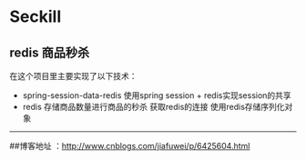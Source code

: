 # Seckill
redis 商品秒杀
-------------------
在这个项目里主要实现了以下技术：
* spring-session-data-redis 使用spring session + redis实现session的共享
* redis 存储商品数量进行商品的秒杀 获取redis的连接 使用redis存储序列化对象
-------------------

##博客地址 ：http://www.cnblogs.com/jiafuwei/p/6425604.html
